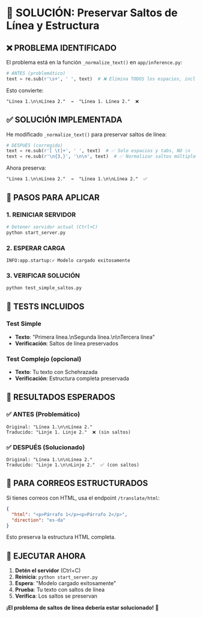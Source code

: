 # 🔧 SOLUCIÓN: Preservar Saltos de Línea y Estructura

## ❌ **PROBLEMA IDENTIFICADO**

El problema está en la función `_normalize_text()` en `app/inference.py`:

```python
# ANTES (problemático)
text = re.sub(r'\s+', ' ', text)  # ❌ Elimina TODOS los espacios, incluyendo \n
```

Esto convierte:
```
"Línea 1.\n\nLínea 2."  →  "Línea 1. Línea 2."  ❌
```

## ✅ **SOLUCIÓN IMPLEMENTADA**

He modificado `_normalize_text()` para preservar saltos de línea:

```python
# DESPUÉS (corregido)
text = re.sub(r'[ \t]+', ' ', text)  # ✅ Solo espacios y tabs, NO \n
text = re.sub(r'\n{3,}', '\n\n', text)  # ✅ Normalizar saltos múltiples
```

Ahora preserva:
```
"Línea 1.\n\nLínea 2."  →  "Línea 1.\n\nLínea 2."  ✅
```

## 🔄 **PASOS PARA APLICAR**

### 1. **REINICIAR SERVIDOR**
```bash
# Detener servidor actual (Ctrl+C)
python start_server.py
```

### 2. **ESPERAR CARGA**
```
INFO:app.startup:✓ Modelo cargado exitosamente
```

### 3. **VERIFICAR SOLUCIÓN**
```bash
python test_simple_saltos.py
```

## 🧪 **TESTS INCLUIDOS**

### Test Simple
- **Texto**: "Primera línea.\nSegunda línea.\n\nTercera línea"
- **Verificación**: Saltos de línea preservados

### Test Complejo (opcional)
- **Texto**: Tu texto con Schehrazada
- **Verificación**: Estructura completa preservada

## 🎯 **RESULTADOS ESPERADOS**

### ✅ **ANTES (Problemático)**
```
Original: "Línea 1.\n\nLínea 2."
Traducido: "Linje 1. Linje 2."  ❌ (sin saltos)
```

### ✅ **DESPUÉS (Solucionado)**
```
Original: "Línea 1.\n\nLínea 2."
Traducido: "Linje 1.\n\nLinje 2."  ✅ (con saltos)
```

## 📧 **PARA CORREOS ESTRUCTURADOS**

Si tienes correos con HTML, usa el endpoint `/translate/html`:

```json
{
  "html": "<p>Párrafo 1</p><p>Párrafo 2</p>",
  "direction": "es-da"
}
```

Esto preserva la estructura HTML completa.

## 🚀 **EJECUTAR AHORA**

1. **Detén el servidor** (Ctrl+C)
2. **Reinicia**: `python start_server.py`
3. **Espera**: "Modelo cargado exitosamente"
4. **Prueba**: Tu texto con saltos de línea
5. **Verifica**: Los saltos se preservan

**¡El problema de saltos de línea debería estar solucionado!** 🎉
